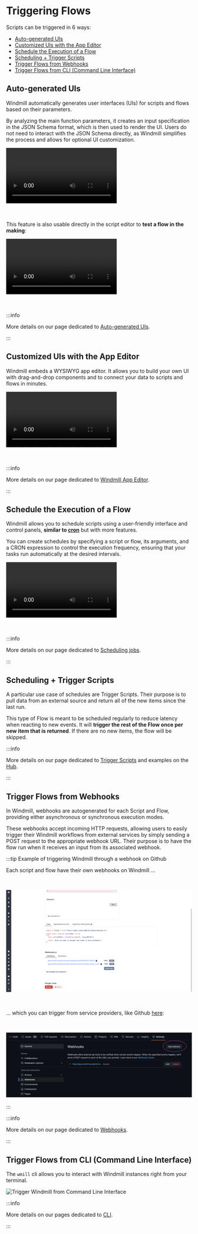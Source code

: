 # Triggering Flows

Scripts can be triggered in 6 ways:
- [Auto-generated UIs](#auto-generated-uis)
- [Customized UIs with the App Editor](#customized-uis-with-the-app-editor)
- [Schedule the Execution of a Flow](#schedule-the-execution-of-a-flow)
- [Scheduling + Trigger Scripts](#scheduling--trigger-scripts)
- [Trigger Flows from Webhooks](#trigger-flows-from-webhooks)
- [Trigger Flows from CLI (Command Line Interface)](#trigger-flows-from-cli-command-line-interface)



## Auto-generated UIs

Windmill automatically generates user interfaces (UIs) for scripts and flows based on their parameters.

By analyzing the main function parameters, it creates an input specification in the JSON Schema format, which is then used to render the UI. Users do not need to interact with the JSON Schema directly, as Windmill simplifies the process and allows for optional UI customization.

<video
    className="border-2 rounded-xl object-cover w-full h-full"
    loop
    controls
    id="main-video"
    src="/videos/autogenerated_uis_flows.mp4"
/>

<br/>

This feature is also usable directly in the script editor to **test a flow in the making**:

<video
    className="border-2 rounded-xl object-cover w-full h-full"
    loop
    controls
    id="main-video"
    src="/videos/ui_from_flow_editor.mp4"
/>

<br/>

:::info

More details on our page dedicated to [Auto-generated UIs](../../core_concepts/6_auto_generated_uis/index.md).

:::

## Customized UIs with the App Editor

Windmill embeds a WYSIWYG app editor. It allows you to build your own UI with drag-and-drop components and to connect your data to scripts and flows in minutes.

<video
    className="border-2 rounded-xl object-cover w-full h-full"
    loop
    controls
    id="main-video"
    src="/videos/app_editor_fast.mp4"
/>

<br/>

:::info

More details on our page dedicated to [Windmill App Editor](../../getting_started/7_apps_quickstart/index.md).

:::

## Schedule the Execution of a Flow

Windmill allows you to schedule scripts using a user-friendly interface and control panels, **similar to [cron](https://crontab.guru/)** but with more features.

You can create schedules by specifying a script or flow, its arguments, and a CRON expression to control the execution frequency, ensuring that your tasks run automatically at the desired intervals.

<video
    className="border-2 rounded-xl object-cover w-full h-full"
    loop
    controls
    id="main-video"
    src="/videos/schedule-cron-menu.mp4"
/>

<br/>

:::info

More details on our page dedicated to [Scheduling jobs](../../core_concepts/1_scheduling/index.md).

:::

## Scheduling + Trigger Scripts


A particular use case of schedules are Trigger Scripts. Their purpose is to pull data from an external source and return all of the new items since the last run.

This type of Flow is meant to be scheduled regularly to reduce latency when reacting to new events. It will **trigger the rest of the Flow once per new item that is returned**. If there are no new items, the flow will be skipped.

:::info

More details on our page dedicated to [Trigger Scripts](../../flows/10_flow_trigger.md) and examples on the [Hub](https://hub.windmill.dev/triggers).

:::

## Trigger Flows from Webhooks

In Windmill, webhooks are autogenerated for each Script and Flow, providing either asynchronous or synchronous execution modes. 

These webhooks accept incoming HTTP requests, allowing users to easily trigger their Windmill workflows from external services by simply sending a POST request to the appropriate webhook URL. Their purpose is to have the flow run when it receives an input from its associated webhook.


:::tip Example of triggering Windmill through a webhook on Github

Each script and flow have their own webhooks on Windmill ...

<br/>

![Find Windmill webhook](../../../blog/2023-02-06-flow-triage-bot/tutorial-find-webhook.png)

<br/>

... which you can trigger from service providers, like Github [here](https://docs.windmill.dev/blog/issue-triage-bot-flow):

<br/>

![Trigger Windmill from Gitub](../../../blog/2023-02-06-flow-triage-bot/tutorial-add-webhook.png)

:::

:::info

More details on our page dedicated to [Webhooks](../../core_concepts/4_webhooks/index.md).

:::

## Trigger Flows from CLI (Command Line Interface)

The `wmill` cli allows you to interact with Windmill instances right from your terminal.

![Trigger Windmill from Command Line Interface](../../../../windmill/cli/vhs/output/setup.gif)

:::info

More details on our pages dedicated to [CLI](../../advanced/3_cli/index.md).

:::



<!-- Resources -->

[schedule]: ../../core_concepts/1_scheduling/index.md
[webhook]: ../../core_concepts/4_webhooks/index.md